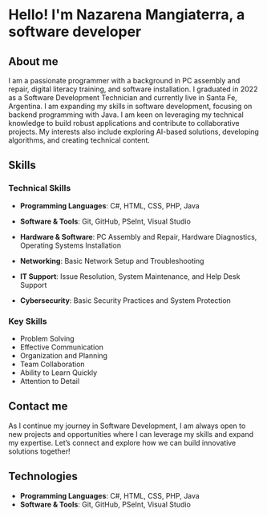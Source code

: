 # Hello! I'm Nazarena Mangiaterra, a software developer

## About me
I am a passionate programmer with a background in PC assembly and repair, 
digital literacy training, and software installation. I graduated in 2022 as a Software Development Technician and currently live in Santa Fe, Argentina. 
I am expanding my skills in software development, focusing on backend programming with Java. I am keen on leveraging my technical knowledge to build robust applications and contribute to collaborative projects. 
My interests also include exploring AI-based solutions, developing algorithms, and creating technical content.


## Skills

### Technical Skills
- **Programming Languages**: C#, HTML, CSS, PHP, Java
- **Software & Tools**: Git, GitHub, PSeInt, Visual Studio

- **Hardware & Software**: PC Assembly and Repair, Hardware Diagnostics, Operating Systems Installation
- **Networking**: Basic Network Setup and Troubleshooting
- **IT Support**: Issue Resolution, System Maintenance, and Help Desk Support
- **Cybersecurity**: Basic Security Practices and System Protection

### Key Skills
- Problem Solving
- Effective Communication
- Organization and Planning
- Team Collaboration
- Ability to Learn Quickly
- Attention to Detail

## Contact me
As I continue my journey in Software Development, 
I am always open to new projects and opportunities where I can leverage 
my skills and expand my expertise. 
Let’s connect and explore how we can build innovative solutions together!


## Technologies
- **Programming Languages**: C#, HTML, CSS, PHP, Java
- **Software & Tools**: Git, GitHub, PSeInt, Visual Studio

